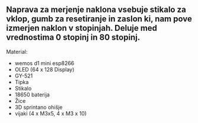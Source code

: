 ## Naprava za merjenje naklona vsebuje stikalo za vklop, gumb za resetiranje in zaslon ki, nam pove izmerjen naklon v stopinjah. Deluje med vrednostima 0 stopinj in 80 stopinj. ##
Material: 
- wemos d1 mini esp8266
- OLED (64 x 128 Display)
- GY-521
- Tipka
- Stikalo
- 18650 baterija
- Žice
- 3D sprintano ohišje
- vijaki (4 x M3x5, 4 x M3 x 10)
